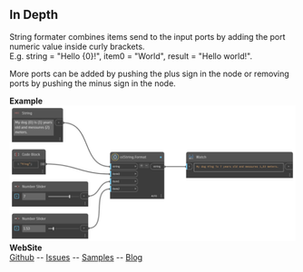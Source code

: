 ﻿## In Depth  
String formater combines items send to the input ports by adding the port numeric value inside curly brackets.  
E.g. string = "Hello {0}!", item0 = "World", result = "Hello world!".  
  
More ports can be added by pushing the plus sign in the node or removing ports by pushing the minus sign in the node.  
  
**Example**  
![Illustration](./Orchid.Common.String.Format.png)
**WebSite**  
[Github](https://github.com/erfajo/OrchidForDynamo) -- [Issues](https://github.com/erfajo/OrchidForDynamo/issues) -- [Samples](https://github.com/erfajo/OrchidForDynamo/tree/master/Samples) -- [Blog](https://erfajo.blogspot.com)
